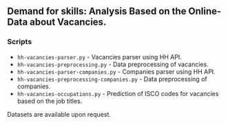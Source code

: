 ## Demand for skills: Analysis Based on the Online-Data about Vacancies.

### Scripts
* `hh-vacancies-parser.py` - Vacancies parser using HH API.
* `hh-vacancies-preprocessing.py` - Data preprocessing of vacancies.
* `hh-vacancies-parser-companies.py` - Companies parser using HH API.
* `hh-vacancies-preprocessing-companies.py` - Data preprocessing of companies.
* `hh-vacancies-occupations.py` - Prediction of ISCO codes for vacancies based on the job titles.

Datasets are available upon request.

